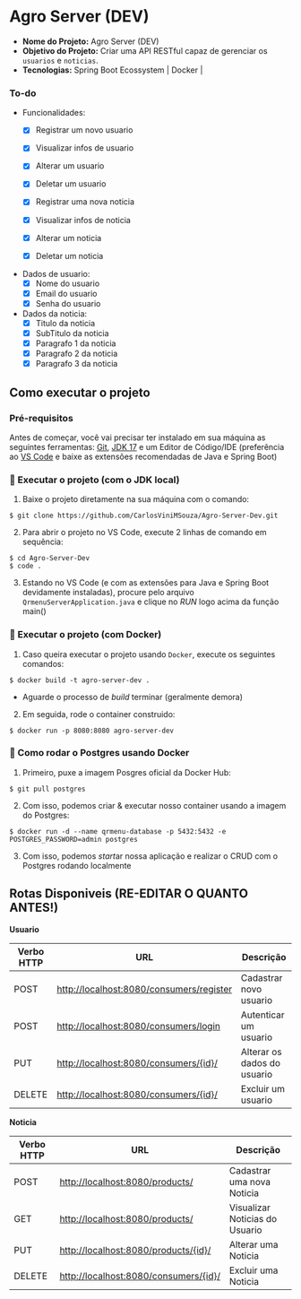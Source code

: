 # Agro Server (DEV)

- **Nome do Projeto:** Agro Server (DEV)
- **Objetivo do Projeto:** Criar uma API RESTful capaz de gerenciar os `usuarios` e `noticias`.
- **Tecnologias:** Spring Boot Ecossystem | Docker |

### To-do

- Funcionalidades:
    - [x] Registrar um novo usuario
    - [x] Visualizar infos de usuario
    - [x] Alterar um usuario
    - [x] Deletar um usuario

    - [x] Registrar uma nova noticia
    - [x] Visualizar infos de noticia
    - [x] Alterar um noticia
    - [x] Deletar um noticia

- Dados de usuario:
    - [x] Nome do usuario
    - [x] Email do usuario
    - [x] Senha do usuario

- Dados da noticia:
    - [x] Titulo da noticia
    - [x] SubTitulo da noticia
    - [x] Paragrafo 1 da noticia
    - [x] Paragrafo 2 da noticia
    - [x] Paragrafo 3 da noticia

## Como executar o projeto

### Pré-requisitos

Antes de começar, você vai precisar ter instalado em sua máquina as seguintes ferramentas:
[Git](https://git-scm.com), [JDK 17](https://www.oracle.com/java/technologies/downloads/#java17) e um Editor de Código/IDE (preferência ao [VS Code](https://code.visualstudio.com/) e baixe as extensões recomendadas de Java e Spring Boot)

### 🧭 Executar o projeto (com o JDK local)

1. Baixe o projeto diretamente na sua máquina com o comando: 

```shell
$ git clone https://github.com/CarlosViniMSouza/Agro-Server-Dev.git
```

2. Para abrir o projeto no VS Code, execute 2 linhas de comando em sequência:

```shell
$ cd Agro-Server-Dev
$ code .
```

3. Estando no VS Code (e com as extensões para Java e Spring Boot devidamente instaladas), procure pelo arquivo `QrmenuServerApplication.java` e clique no *RUN* logo acima da função main()

### 🧭 Executar o projeto (com Docker)

1. Caso queira executar o projeto usando `Docker`, execute os seguintes comandos:

```shell
$ docker build -t agro-server-dev .
```

- Aguarde o processo de *build* terminar (geralmente demora)

2. Em seguida, rode o container construido:

```shell
$ docker run -p 8080:8080 agro-server-dev
```

### 🪼 Como rodar o Postgres usando Docker

1. Primeiro, puxe a imagem Posgres oficial da Docker Hub:

```shell
$ git pull postgres
```

2. Com isso, podemos criar & executar nosso container usando a imagem do Postgres:

```shell
$ docker run -d --name qrmenu-database -p 5432:5432 -e POSTGRES_PASSWORD=admin postgres
```

3. Com isso, podemos *start*ar nossa aplicação e realizar o CRUD com o Postgres rodando localmente

## Rotas Disponiveis (RE-EDITAR O QUANTO ANTES!)

**Usuario**

| Verbo HTTP | URL | Descrição |
|--|--|--|
| POST | [http://localhost:8080/consumers/register]() | Cadastrar novo usuario |
| POST | [http://localhost:8080/consumers/login]() | Autenticar um usuario |
| PUT | [http://localhost:8080/consumers/{id}/]() | Alterar os dados do usuario |
| DELETE | [http://localhost:8080/consumers/{id}/]() | Excluir um usuario |

**Noticia**

| Verbo HTTP | URL | Descrição |
|--|--|--|
| POST | [http://localhost:8080/products/]() | Cadastrar uma nova Noticia | (Exige Nome & Senha)
| GET | [http://localhost:8080/products/]() | Visualizar Noticias do Usuario | (Exige Nome & Senha)
| PUT | [http://localhost:8080/products/{id}/]() | Alterar uma Noticia | (Exige Nome & Senha)
| DELETE | [http://localhost:8080/consumers/{id}/]() | Excluir uma Noticia | (Exige Nome & Senha)
